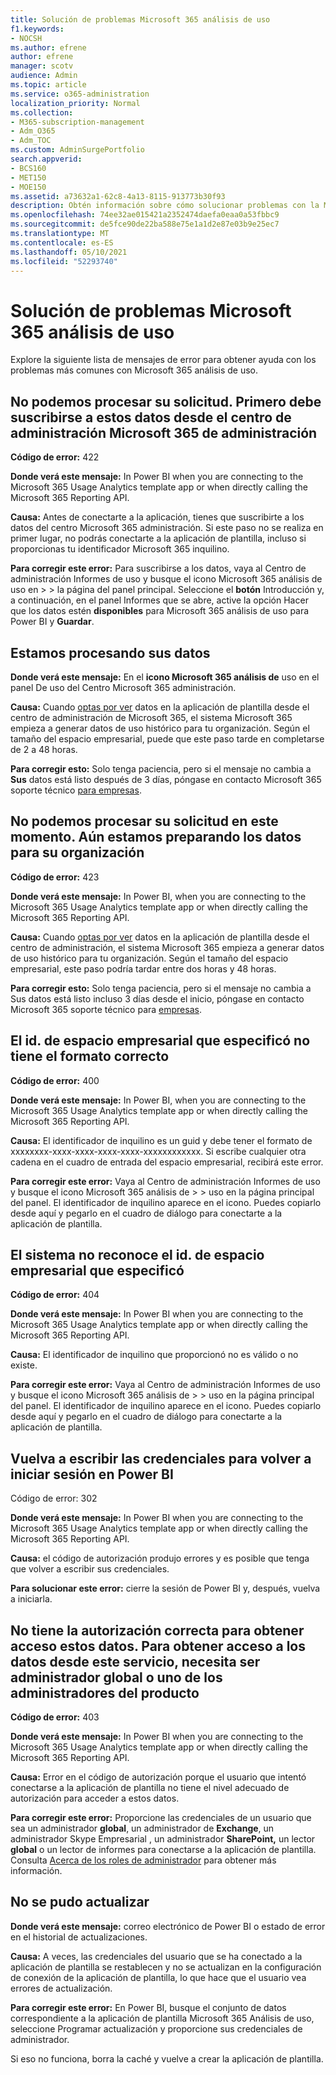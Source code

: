 ```yaml
---
title: Solución de problemas Microsoft 365 análisis de uso
f1.keywords:
- NOCSH
ms.author: efrene
author: efrene
manager: scotv
audience: Admin
ms.topic: article
ms.service: o365-administration
localization_priority: Normal
ms.collection:
- M365-subscription-management
- Adm_O365
- Adm_TOC
ms.custom: AdminSurgePortfolio
search.appverid:
- BCS160
- MET150
- MOE150
ms.assetid: a73632a1-62c8-4a13-8115-913773b30f93
description: Obtén información sobre cómo solucionar problemas con la Microsoft 365 de plantilla análisis de uso.
ms.openlocfilehash: 74ee32ae015421a2352474daefa0eaa0a53fbbc9
ms.sourcegitcommit: de5fce90de22ba588e75e1a1d2e87e03b9e25ec7
ms.translationtype: MT
ms.contentlocale: es-ES
ms.lasthandoff: 05/10/2021
ms.locfileid: "52293740"
---
```

# <a name="troubleshooting-microsoft-365-usage-analytics"></a>Solución de problemas Microsoft 365 análisis de uso

Explore la siguiente lista de mensajes de error para obtener ayuda con los problemas más comunes con Microsoft 365 análisis de uso.
  
    
## <a name="we-are-unable-to-process-your-request-you-have-to-first-subscribe-to-this-data-from-the-microsoft-365-admin-center"></a>No podemos procesar su solicitud. Primero debe suscribirse a estos datos desde el centro de administración Microsoft 365 de administración

 **Código de error:** 422 
  
 **Donde verá este mensaje:** In Power BI when you are connecting to the Microsoft 365 Usage Analytics template app or when directly calling the Microsoft 365 Reporting API. 
  
 **Causa:** Antes de conectarte a la aplicación, tienes que suscribirte a los datos del centro Microsoft 365 administración. Si este paso no se realiza en primer lugar, no podrás conectarte a la aplicación de plantilla, incluso si proporcionas tu identificador Microsoft 365 inquilino. 
  
 **Para corregir este error:** Para suscribirse a los datos, vaya al Centro de administración Informes de uso y busque el icono Microsoft 365 análisis de uso en \>  \> <a href="https://go.microsoft.com/fwlink/p/?linkid=2074756" target="_blank"></a> la página del panel principal. Seleccione el **botón** Introducción y, a continuación, en el panel Informes que se abre, active la opción Hacer que los datos estén **disponibles** para Microsoft 365 análisis de uso para Power BI y **Guardar**. 
  
## <a name="we-are-processing-your-data"></a>Estamos procesando sus datos

 **Donde verá este mensaje:** En el **icono Microsoft 365 análisis de** uso en el panel De uso del Centro Microsoft 365 administración.  
  
 **Causa:** Cuando [optas por ver](enable-usage-analytics.md) datos en la aplicación de plantilla desde el centro de administración de Microsoft 365, el sistema Microsoft 365 empieza a generar datos de uso histórico para tu organización. Según el tamaño del espacio empresarial, puede que este paso tarde en completarse de 2 a 48 horas. 
  
 **Para corregir esto:** Solo tenga paciencia, pero si el mensaje no cambia a **Sus** datos está listo después de 3 días, póngase en contacto Microsoft 365 soporte técnico [para empresas](../../business-video/get-help-support.md).
  
## <a name="we-are-unable-to-process-your-request-at-this-time-we-are-still-preparing-the-data-for-your-organization"></a>No podemos procesar su solicitud en este momento. Aún estamos preparando los datos para su organización

 **Código de error:** 423 
  
 **Donde verá este mensaje:** In Power BI, when you are connecting to the Microsoft 365 Usage Analytics template app or when directly calling the Microsoft 365 Reporting API. 
  
 **Causa:** Cuando [optas por ver](enable-usage-analytics.md) datos en la aplicación de plantilla desde el centro de administración, el sistema Microsoft 365 empieza a generar datos de uso histórico para tu organización. Según el tamaño del espacio empresarial, este paso podría tardar entre dos horas y 48 horas. 
  
 **Para corregir esto:** Solo tenga paciencia, pero si  el mensaje no cambia a Sus datos está listo incluso 3 días desde el inicio, póngase en contacto Microsoft 365 soporte técnico para [empresas](../../business-video/get-help-support.md).
  
## <a name="the-tenant-id-you-provided-is-not-in-the-correct-format"></a>El id. de espacio empresarial que especificó no tiene el formato correcto

 **Código de error:** 400 
  
 **Donde verá este mensaje:** In Power BI, when you are connecting to the Microsoft 365 Usage Analytics template app or when directly calling the Microsoft 365 Reporting API. 
  
 **Causa:** El identificador de inquilino es un guid y debe tener el formato de xxxxxxxx-xxxx-xxxx-xxxx-xxxx-xxxxxxxxxxxx. Si escribe cualquier otra cadena en el cuadro de entrada del espacio empresarial, recibirá este error. 
  
 **Para corregir este error:** Vaya al Centro de administración Informes de uso y busque el icono Microsoft 365 análisis de \>  \> <a href="https://go.microsoft.com/fwlink/p/?linkid=2074756" target="_blank"></a> uso en la página principal del panel. El identificador de inquilino aparece en el icono. Puedes copiarlo desde aquí y pegarlo en el cuadro de diálogo para conectarte a la aplicación de plantilla. 
  
## <a name="the-tenant-id-you-provided-is-not-recognized-by-our-system"></a>El sistema no reconoce el id. de espacio empresarial que especificó

 **Código de error:** 404 
  
 **Donde verá este mensaje:** In Power BI when you are connecting to the Microsoft 365 Usage Analytics template app or when directly calling the Microsoft 365 Reporting API. 
  
 **Causa:** El identificador de inquilino que proporcionó no es válido o no existe. 
  
 **Para corregir este error:** Vaya al Centro de administración Informes de uso y busque el icono Microsoft 365 análisis de \>  \> <a href="https://go.microsoft.com/fwlink/p/?linkid=2074756" target="_blank"></a> uso en la página principal del panel. El identificador de inquilino aparece en el icono. Puedes copiarlo desde aquí y pegarlo en el cuadro de diálogo para conectarte a la aplicación de plantilla. 
  
## <a name="please-re-enter-your-credentials-to-sign-in-to-power-bi-again"></a>Vuelva a escribir las credenciales para volver a iniciar sesión en Power BI

Código de error: 302
  
 **Donde verá este mensaje:** In Power BI when you are connecting to the Microsoft 365 Usage Analytics template app or when directly calling the Microsoft 365 Reporting API. 
  
 **Causa:** el código de autorización produjo errores y es posible que tenga que volver a escribir sus credenciales. 
  
 **Para solucionar este error:** cierre la sesión de Power BI y, después, vuelva a iniciarla. 
  
## <a name="you-do-not-have-the-right-authorization-to-access-to-this-data-to-be-able-to-gain-access-to-the-data-from-this-service-you-need-to-be-either-a-global-admin-or-any-one-of-the-product-admins"></a>No tiene la autorización correcta para obtener acceso estos datos. Para obtener acceso a los datos desde este servicio, necesita ser administrador global o uno de los administradores del producto

 **Código de error:** 403 
  
 **Donde verá este mensaje:** In Power BI when you are connecting to the Microsoft 365 Usage Analytics template app or when directly calling the Microsoft 365 Reporting API. 
  
 **Causa:** Error en el código de autorización porque el usuario que intentó conectarse a la aplicación de plantilla no tiene el nivel adecuado de autorización para acceder a estos datos. 
  
 **Para corregir este error:** Proporcione las credenciales de un usuario que sea un  administrador **global**, un administrador de **Exchange**, un administrador Skype Empresarial , un administrador **SharePoint,** un lector **global** o un lector de informes para conectarse a la aplicación de plantilla.  Consulta [Acerca de los roles de administrador](../add-users/about-admin-roles.md) para obtener más información. 
  
## <a name="refresh-failed"></a>No se pudo actualizar

 **Donde verá este mensaje:** correo electrónico de Power BI o estado de error en el historial de actualizaciones. 
  
 **Causa:** A veces, las credenciales del usuario que se ha conectado a la aplicación de plantilla se restablecen y no se actualizan en la configuración de conexión de la aplicación de plantilla, lo que hace que el usuario vea errores de actualización. 
  
 **Para corregir este error:** En Power BI, busque el conjunto de datos correspondiente a la aplicación  de plantilla Microsoft 365 Análisis de uso, seleccione Programar actualización y proporcione sus credenciales de administrador. 
  
Si eso no funciona, borra la caché y vuelve a crear la aplicación de plantilla.
  
  
